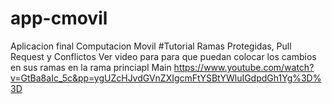 # app-cmovil
Aplicacion final Computacion Movil
#Tutorial Ramas Protegidas, Pull Request y Conflictos
Ver video para para que puedan colocar los cambios en sus ramas en la rama princiapl Main
https://www.youtube.com/watch?v=GtBa8aIc_5c&pp=ygUZcHJvdGVnZXIgcmFtYSBtYWluIGdpdGh1Yg%3D%3D
